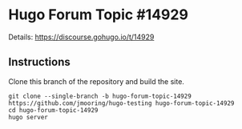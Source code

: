 # Hugo Forum Topic #14929

Details: <https://discourse.gohugo.io/t/14929>

## Instructions

Clone this branch of the repository and build the site.

```text
git clone --single-branch -b hugo-forum-topic-14929 https://github.com/jmooring/hugo-testing hugo-forum-topic-14929
cd hugo-forum-topic-14929
hugo server
```
